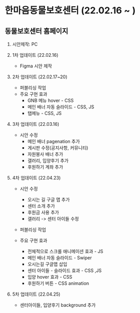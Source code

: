 # 한마음동물보호센터 (22.02.16 ~ )
## 동물보호센터 홈페이지
1. 시안제작: PC
2. 1차 업데이트 (22.02.16)
    + Figma 시안 제작
&nbsp;
    
3. 2차 업데이트 (22.02.17~20)
    + 퍼블리싱 작업
    + 주요 구현 효과
        - GNB 메뉴 hover - CSS
        - 메인 배너 자동 슬라이드 - CSS, JS
        - 탭메뉴 - CSS, JS
&nbsp;

4. 3차 업데이트 (22.03.16)
    + 시안 수정
        - 메인 배너 pagenation 추가
        - 게시판 수정(공지사항, 커뮤니티)
        - 자원봉사 배너 추가
        - 갤러리, 입양후기 추가
        - 후원하기 계좌 추가
&nbsp;

5. 4차 업데이트 (22.04.23)
    + 시안 수정
        - 오시는 길 구글 맵 추가
        - 센터 소개 추가
        - 후원금 사용 추가
        - 갤러리 -> 센터 아이들 수정

    + 퍼블리싱 작업
    + 주요 구현 효과
        - 전체적으로 스크롤 애니메이션 효과 - JS
        - 메인 배너 자동 슬라이드 - Swiper
        - 오시는길 구글맵 삽입
        - 센터 아이들 - 슬라이드 효과 - CSS ,JS
        - 입양 hover 효과 - CSS
        - 후원하기 버튼 - CSS animation
&nbsp;

6. 5차 업데이트 (22.04.25)
    + 센터아이들, 입양후기 background 추가
